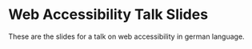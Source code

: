 # Web Accessibility Talk Slides

These are the slides for a talk on web accessibility in german language.
